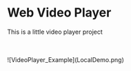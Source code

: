# Web Video Player

This is a little video player project

<br>
<br>
![VideoPlayer_Example](LocalDemo.png)
